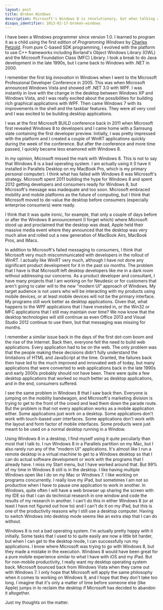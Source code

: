 ```yaml
---
layout: post
title: Broken Windows
description: Microsoft's Windows 8 is revolutionary, but when talking about Microsoft Windows is revolutionary really a good thing? In this post, I will look at my feelings of Windows 8 and the Windows platform in general, and will talk about how Windows 8 has affected me as a long-time Windows developer.
disqus_identifier: 2013-02-17-broken-windows
---
```

I have been a Windows programmer since version 1.0. I learned to program it as a child using the first edition of _Programming Windows_ by [Charles Petzold](http://www.charlespetzold.com/books.html). From pure C-based SDK programming, I evolved with the platform to use C++ frameworks including Borland's Object Windows Library (OWL) and the Microsoft Foundation Class (MFC) Library. I took a break to do Java development in the late 1990s, but I came back to Windows with .NET in 2000.

I remember the first big *innovation* in Windows when I went to the Microsoft Professional Developer Conference in 2005. This was when Microsoft announced Windows Vista and showed off .NET 3.0 with WPF. I was instantly in love with the change in the desktop between Windows XP and Windows Vista, and I was really excited about the possibilities for building rich graphical applications with WPF. Then came Windows 7 with its improvements in the shell and the taskbar features. They were all very cool and I was excited to be building desktop applications.

I was at the first Microsoft BUILD conference back in 2011 when Microsoft first revealed Windows 8 to developers and I came home with a Samsung slate containing the first developer preview. Initially, I was pretty impressed with the platform and I created a couple of WinRT applications quickly during the week of the conference. But after the conference and more time passed, I quickly became less enamored with Windows 8.

In my opinion, Microsoft missed the mark with Windows 8. This is not to say that Windows 8 is a bad operating system. I am actually using it (I have it installed in Parallels Desktop on my MacBook Pro, which is my primary personal computer). I think what has failed with Windows 8 was Microsoft's strategy. Microsoft spent 2011 building the hype for Windows 8 and spent 2012 getting developers and consumers ready for Windows 8, but Microsoft's message was inadequate and too soon. Microsoft embraced mobility and mobile platforms as the future of computing, but I think that Microsoft moved to de-value the desktop before consumers (especially enterprise consumers) were ready.

I think that it was quite ironic, for example, that only a couple of days before or after the Windows 8 announcement (I forget which) where Microsoft stood up and proclaimed that the desktop was dead, Apple held their massive media event where they announced that the desktop was very much alive and rolled out a new generation of MacBook Airs, MacBook Pros, and iMacs.

In addition to Microsoft's failed messaging to consumers, I think that Microsoft very much miscommunicated with developers in the rollout of WinRT. I actually like WinRT very much, although I have not done any significant product development for it in the past six months. The problem that I have is that Microsoft left desktop developers like me in a dark room without addressing our concerns. As a product developer and consultant, I have many projects that I am working on for Neudesic or for customers that aren't going to cater will to the new "modern UI" approach of Windows. My target audience is not users who will be interacting with my products using mobile devices, or at least mobile devices will not be the primary interface. My programs still work better as desktop applications. Given that, what happens to the WPF applications that I have invested in, or the Win32 or MFC applications that I still may maintain over time? We now know that the desktop technologies will still continue as even Office 2013 and Visual Studio 2012 continue to use them, but that messaging was missing for months.

I remember a similar issue back in the days of the first dot-com boom and the rise of the Internet. Back then, everyone felt the need to build web applications. Every application had to be on the web. The only problem was that the people making these decisions didn't fully understand the limitations of HTML and JavaScript at the time. Granted, the failures back then have led to the much improved and innovated web of today, but many applications that were converted to web applications back in the late 1990s and early 2000s probably should not have been. There were quite a few desktop applications that worked so much better as desktop applications, and in the end, consumers suffered.

I see the same problem in Windows 8 that I saw back then. Everyone is jumping on the mobility bandwagon, and Microsoft's marketing division is trying to get to the front of the crowd and lead them down the parade route. But the problem is that not every application works as a mobile application either. Some applications just work on a desktop. Some applications don't work with touch-based user interfaces. Some applications don't work with the layout and form factor of mobile interfaces. Some products were just meant to be used on a normal desktop running in a Window.

Using Windows 8 in a desktop, I find myself using it quite peculiarly than most that I talk to. I run Windows 8 in a Parallels partition on my Mac, but I also rarely run any of the "modern UI" applications. It's almost like I run a remote desktop in a virtual machine to get to a Windows desktop so that I can do actual software development or work with the programs that I already have. I miss my Start menu, but I have worked around that. But 99% of my time in Windows 8 still is in the desktop. I like having multiple Windows open like I do on my Mac or Windows 7. I like working on programs concurrently. I really love my iPad, but sometimes I am not so productive when I have to pause one application to work in another. In Windows, quite often I will have a web browser up sharing the screen with my IDE so that I can do technical research in one window and code the results of my research in another. I can't do this in either Windows 8 (or at least I have not figured out how to) and I can't do it on my iPad, but this is one of the productivity reasons why I still use a desktop computer. Having to switch Windows into desktop mode seems like an extra step that I can do without.

Windows 8 is not a bad operating system. I'm actually pretty happy with it initially. Some tasks that I used to to quite easily are now a little bit harder, but when I can get to the desktop mode, I can successfully run my applications. I know where Microsoft was trying to go with Windows 8, but they made a mistake in the execution. Windows 8 would have been great for a pure mobile experience similar to what I have with iOS and my iPad. But for non-mobile productivity, I really want my desktop operating system back. Microsoft bounced back from Windows Vista when they came out with Windows 7. I only hope that Microsoft will apply the same philosophy when it comes to working on Windows 9, and I hope that they don't take too long. I imagine that it's only a matter of time before someone else (like Apple) jumps in to reclaim the desktop if Microsoft has decided to abandon it altogether.

Just my thoughts on the matter.